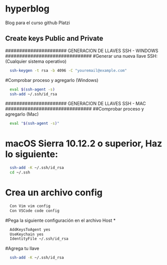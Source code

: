 # hyperblog
Blog para el curso github Platzi

## Create keys Public and Private
###################### GENERACION DE LLAVES SSH  - WINDOWS ###############################
#Generar una nueva llave SSH: (Cualquier sistema operativo)

```bash
  ssh-keygen -t rsa -b 4096 -C "youremail@example.com"
```
#Comprobar proceso y agregarlo (Windows)
```bash
  eval $(ssh-agent -s)
  ssh-add ~/.ssh/id_rsa
```
###################### GENERACION DE LLAVES SSH  - MAC ###############################
##Comprobar proceso y agregarlo (Mac)
```bash
  eval "$(ssh-agent -s)"
```

# macOS Sierra 10.12.2 o superior, Haz lo siguiente:
```bash
  ssh-add -K ~/.ssh/id_rsa
  cd ~/.ssh
```
# Crea un archivo config
```bash
  Con Vim vim config
  Con VSCode code config
```
#Pega la siguiente configuración en el archivo Host *
```bash
  AddKeysToAgent yes
  UseKeychain yes
  IdentityFile ~/.ssh/id_rsa
```
  #Agrega tu llave
```bash
  ssh-add -K ~/.ssh/id_rsa
```
